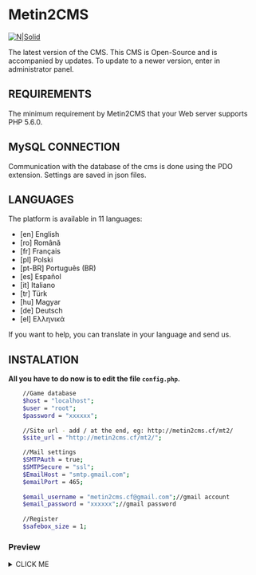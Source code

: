 Metin2CMS
=========
[![N|Solid](http://i.imgur.com/dS8151Q.png)](https://metin2cms.cf/v2)

The latest version of the CMS. This CMS is Open-Source and is accompanied by updates. To update to a newer version, enter in administrator panel.


REQUIREMENTS
------------

The minimum requirement by Metin2CMS that your Web server supports PHP 5.6.0.

MySQL CONNECTION
------------

Communication with the database of the cms is done using the PDO extension. Settings are saved in json files. 

LANGUAGES
------------
The platform is available in 11 languages:

  - [en]	English 	
  - [ro] 	Română 	
  - [fr] 	Français 	
  - [pl] 	Polski 	
  - [pt-BR] 	Português (BR) 	
  - [es] 	Español 	
  - [it] 	Italiano
  - [tr] 	Türk
  - [hu] 	Magyar 	
  - [de] 	Deutsch
  - [el] 	Ελληνικά
  
If you want to help, you can translate in your language and send us.

INSTALATION
------------

**All you have to do now is to edit the file `config.php`.**

```sh
	//Game database
	$host = "localhost";
	$user = "root";
	$password = "xxxxxx";
	
	//Site url - add / at the end, eg: http://metin2cms.cf/mt2/
	$site_url = "http://metin2cms.cf/mt2/";

	//Mail settings
	$SMTPAuth = true;
	$SMTPSecure = "ssl";
	$EmailHost = "smtp.gmail.com";
	$emailPort = 465;
	
	$email_username = "metin2cms.cf@gmail.com";//gmail account
	$email_password = "xxxxxx";//gmail password
	
	//Register
	$safebox_size = 1;
```

### Preview
<details><summary>CLICK ME</summary>
<p>
	<img src="https://i.imgur.com/EAR2Jc1.png"></img>
	<img src="https://i.imgur.com/PMnWEUy.png"></img>
	<img src="https://i.imgur.com/y4ivCJu.png"></img>
	<img src="https://i.imgur.com/GZgQ2tR.png"></img>
	<img src="https://i.imgur.com/1rRl1a5.png"></img>
	<img src="https://i.imgur.com/4884Z6K.png"></img>
	<img src="https://i.imgur.com/PC7CL34.png"></img>
	<img src="https://i.imgur.com/YSoe3CM.png"></img>
	<img src="https://i.imgur.com/J3zrrYK.png"></img>
</p>
</details>
